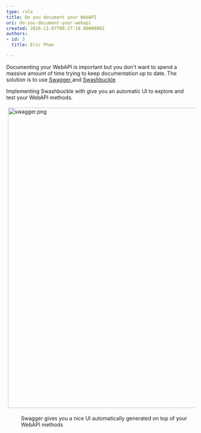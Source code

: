 ```yaml
---
type: rule
title: Do you document your WebAPI
uri: do-you-document-your-webapi
created: 2016-11-07T00:27:10.0000000Z
authors:
- id: 3
  title: Eric Phan

---
```




<span class='intro'> Documenting your WebAPI is important but you don't want to spend a massive amount of time trying to keep documentation up to date. The solution&#160;​is to use <a href="https&#58;//github.com/OAI/OpenAPI-Specification/blob/master/versions/2.0.md">Swagger </a>and <a href="https&#58;//github.com/domaindrivendev/Swashbuckle">Swashbuckle</a>​<br> </span>

<p>​​​​​Implementing Swashbuckle with give you an automatic UI to explore and test your WebAPI methods.</p><p><img src="/SiteAssets/do-you-document-your-webapi/swagger.png" alt="swagger.png" style="margin&#58;5px;width&#58;808px;" /><br></p><dd class="ssw15-rteElement-FigureGood">​Swagger gives you a nice UI automatically generated on top of your WebAPI methods<br></dd><p><br><br></p>


